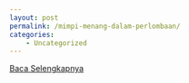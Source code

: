 ```yaml
---
layout: post
permalink: /mimpi-menang-dalam-perlombaan/
categories:
    - Uncategorized
---
```


[Baca Selengkapnya](/05)